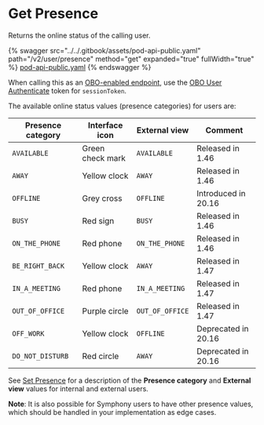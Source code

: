 # Get Presence

Returns the online status of the calling user.

{% swagger src="../../.gitbook/assets/pod-api-public.yaml" path="/v2/user/presence" method="get" expanded="true" fullWidth="true" %}
[pod-api-public.yaml](../../.gitbook/assets/pod-api-public.yaml)
{% endswagger %}

When calling this as an [OBO-enabled endpoint](../apps-on-behalf-of-obo/), use the [OBO User Authenticate](../apps-on-behalf-of-obo/obo-rsa-user-authentication-by-user-id.md) token for `sessionToken`.

The available online status values (presence categories) for users are:

| Presence category | Interface icon   | External view   | Comment             |
| ----------------- | ---------------- | --------------- | ------------------- |
| `AVAILABLE`       | Green check mark | `AVAILABLE`     | Released in 1.46    |
| `AWAY`            | Yellow clock     | `AWAY`          | Released in 1.46    |
| `OFFLINE`         | Grey cross       | `OFFLINE`       | Introduced in 20.16 |
| `BUSY`            | Red sign         | `BUSY`          | Released in 1.46    |
| `ON_THE_PHONE`    | Red phone        | `ON_THE_PHONE`  | Released in 1.46    |
| `BE_RIGHT_BACK`   | Yellow clock     | `AWAY`          | Released in 1.47    |
| `IN_A_MEETING`    | Red phone        | `IN_A_MEETING`  | Released in 1.47    |
| `OUT_OF_OFFICE`   | Purple circle    | `OUT_OF_OFFICE` | Released in 1.47    |
| `OFF_WORK`        | Yellow clock     | `OFFLINE`       | Deprecated in 20.16 |
| `DO_NOT_DISTURB`  | Red circle       | `AWAY`          | Deprecated in 20.16 |

See [Set Presence](set-presence.md) for a description of the **Presence category** and **External view** values for internal and external users.

**Note**: It is also possible for Symphony users to have other presence values, which should be handled in your implementation as edge cases.
